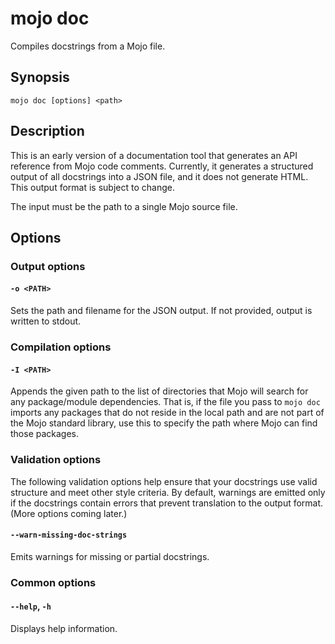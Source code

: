 # mojo doc

Compiles docstrings from a Mojo file.

## Synopsis

```
mojo doc [options] <path>
```

## Description

This is an early version of a documentation tool that generates an API reference from Mojo code comments. Currently, it generates a structured output of all docstrings into a JSON file, and it does not generate HTML. This output format is subject to change.

The input must be the path to a single Mojo source file.

## Options

### Output options

#### `-o <PATH>`

Sets the path and filename for the JSON output. If not provided, output is written to stdout.

### Compilation options

#### `-I <PATH>`

Appends the given path to the list of directories that Mojo will search for any package/module dependencies. That is, if the file you pass to `mojo doc` imports any packages that do not reside in the local path and are not part of the Mojo standard library, use this to specify the path where Mojo can find those packages.

### Validation options

The following validation options help ensure that your docstrings use valid structure and meet other style criteria. By default, warnings are emitted only if the docstrings contain errors that prevent translation to the output format. (More options coming later.)

#### `--warn-missing-doc-strings`

Emits warnings for missing or partial docstrings.

### Common options

#### `--help`, `-h`

Displays help information.